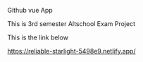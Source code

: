 Github vue App

This is 3rd semester Altschool Exam Project


This is the link below

https://reliable-starlight-5498e9.netlify.app/
